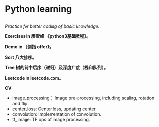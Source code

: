# Python learning

##

*Practice for better coding of basic knowledge.*

**Exercises in 廖雪峰 《python3基础教程》。**

**Demo in 《剑指 offer》。**

**Sort 八大排序。**

**Tree 树的前中后序（递归）及深度广度（栈和队列）。**

**Leetcode in leetcode.com。**

**CV**

- image_processing： Image pre-processing, including scaling, rotation and flip.
- center_loss: Center loss, updating center.
- convolution: Implementation of convolution.
- tf_image: TF ops of image processing.